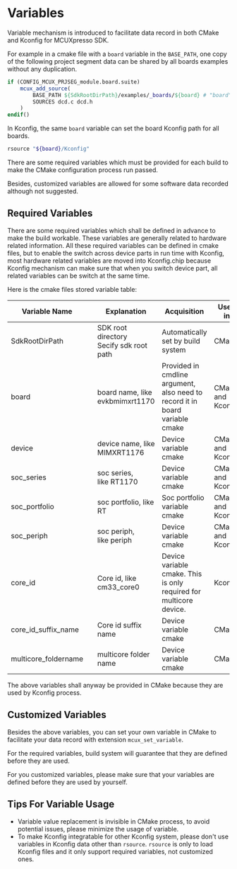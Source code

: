 # Variables

Variable mechanism is introduced to facilitate data record in both CMake and Kconfig for MCUXpresso SDK.

For example in a cmake file with a `board` variable in the `BASE_PATH`, one copy of the following project segment data can be shared by all boards examples without any duplication.

```cmake
if (CONFIG_MCUX_PRJSEG_module.board.suite)
    mcux_add_source(
        BASE_PATH ${SdkRootDirPath}/examples/_boards/${board} # "board" variable shall be defined in each board so that each board can use this project segment
        SOURCES dcd.c dcd.h
    )
endif()
```

In Kconfig, the same `board` variable can set the board Kconfig path for all boards.

```bash
rsource "${board}/Kconfig"
```

There are some required variables which must be provided for each build to make the CMake configuration process run passed.

Besides, customized variables are allowed for some software data recorded although not suggested.

## Required Variables

There are some required variables which shall be defined in advance to make the build workable. These variables are generally related to hardware related information. All these required variables can be defined in cmake files, but to enable the switch across device parts in run time with Kconfig, most hardware related variables are moved into Kconfig.chip because Kconfig mechanism can make sure that when you switch device part, all related variables can be switch at the same time.

Here is the cmake files stored variable table:

| Variable Name        |      | Explanation                              | Acquisition                              | Used in           |
| -------------------- | ---- | ---------------------------------------- | ---------------------------------------- | ----------------- |
| SdkRootDirPath       |      | SDK root directory<br />Secify sdk root path | Automatically set by build system        | CMake             |
| board                |      | board name, like evkbmimxrt1170          | Provided in cmdline argument, also need to record it in board<br /> variable cmake | CMake and Kconfig |
| device               |      | device name, like MIMXRT1176             | Device variable cmake                    | CMake and Kconfig |
| soc_series           |      | soc series, like RT1170                  | Device variable cmake                    | CMake and Kconfig |
| soc_portfolio        |      | soc portfolio, like RT                   | Soc portfolio variable cmake             | CMake and Kconfig |
| soc_periph           |      | soc periph, like periph                  | Device variable cmake                    | CMake and Kconfig |
| core_id              |      | Core id, like cm33_core0                 | Device variable cmake. This is only required for multicore device. | Kconfig           |
| core_id_suffix_name  |      | Core id suffix name                      | Device variable cmake                    | CMake             |
| multicore_foldername |      | multicore folder name                    | Device variable cmake                    | CMake             |

The above variables shall anyway be provided in CMake because they are used by Kconfig process.

## Customized Variables

Besides the above variables, you can set your own variable in CMake to facilitate your data record with extension `mcux_set_variable`.

For the required variables, build system will guarantee that they are defined before they are used.

For you customized variables, please make sure that your variables are defined before they are used by yourself.

## Tips For Variable Usage

- Variable value replacement is invisible in CMake process, to avoid potential issues, please minimize the usage of variable.
- To make Kconfig integratable for other Kconfig system, please don't use variables in Kconfig data other than `rsource`. `rsource` is only to load Kconfig files and it only support required variables, not customized ones.
